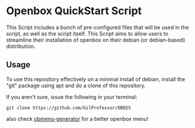 # Openbox QuickStart Script

This Script includes a bunch of pre-configured files that will be used in the script, as well as the script itself.
This Script aims to allow users to streamline their installation of openbox on their debian (or debian-based) distribution.

## Usage
To use this repository effectively on a minimal install of debian, install the "git" package using apt and do a clone of this repository.

If you aren't sure, issue the following in your terminal:
```cli
git clone https://github.com/GilProfessor/OBQSS
```

also check [obmenu-generator](https://github.com/trizen/obmenu-generator) for a better openbox menu!
